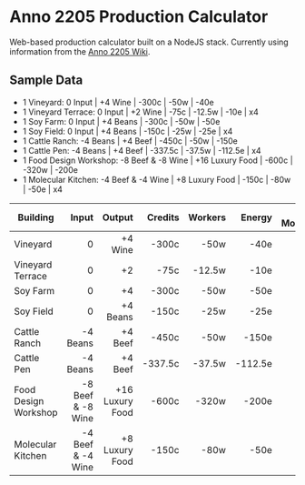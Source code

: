 # Anno 2205 Production Calculator

Web-based production calculator built on a NodeJS stack. Currently using information from the [Anno 2205 Wiki](http://anno2205.wikia.com/wiki/).


## Sample Data

* 1 Vineyard:         0 Input  | +4 Wine  | -300c   | -50w   | -40e 
* 1 Vineyard Terrace: 0 Input  | +2 Wine  | -75c    | -12.5w | -10e    | x4
* 1 Soy Farm:         0 Input  | +4 Beans | -300c   | -50w   | -50e
* 1 Soy Field:        0 Input  | +4 Beans | -150c   | -25w   | -25e    | x4
* 1 Cattle Ranch:     -4 Beans | +4 Beef  | -450c   | -50w   | -150e
* 1 Cattle Pen:       -4 Beans | +4 Beef  | -337.5c | -37.5w | -112.5e | x4
* 1 Food Design Workshop:   -8 Beef & -8 Wine | +16 Luxury Food | -600c | -320w | -200e
* 1 Molecular Kitchen:      -4 Beef & -4 Wine | +8 Luxury Food  | -150c | -80w  | -50e | x4


| Building | Input | Output | Credits | Workers | Energy | Max Modules |
|----------|------:|-------:|--------:|--------:|-------:|------------:|
| Vineyard |0 | +4 Wine | -300c | -50w | -40e | N/A |
| Vineyard Terrace | 0 | +2 | -75c | -12.5w | -10e | 4 |
| Soy Farm | 0 | +4 | -300c | -50w | -50e | N/A |
| Soy Field | 0 | +4 Beans | -150c | -25w | -25e | 4 |
| Cattle Ranch | -4 Beans | +4 Beef | -450c | -50w | -150e | N/A |
| Cattle Pen | -4 Beans | +4 Beef | -337.5c | -37.5w | -112.5e | 4 |
| Food Design Workshop | -8 Beef & -8 Wine | +16 Luxury Food | -600c | -320w | -200e | N/A
| Molecular Kitchen | -4 Beef & -4 Wine | +8 Luxury Food  | -150c | -80w  | -50e | 4 |